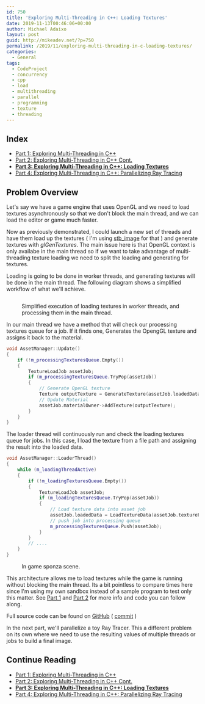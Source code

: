 ```yaml
---
id: 750
title: 'Exploring Multi-Threading in C++: Loading Textures'
date: 2019-11-13T00:46:06+00:00
author: Michael Adaixo
layout: post
guid: http://mikeadev.net/?p=750
permalink: /2019/11/exploring-multi-threading-in-c-loading-textures/
categories:
  - General
tags:
  - CodeProject
  - concurrency
  - cpp
  - load
  - multithreading
  - parallel
  - programming
  - texture
  - threading
---
```

 

## Index

  * [Part 1: Exploring Multi-Threading in C++](http://mikeadev.net/2019/10/exploring-multi-threading-in-c/)
  * [Part 2: Exploring Multi-Threading in C++ Cont.](http://mikeadev.net/2019/10/exploring-multi-threading-in-c-part-2/)
  * [**Part 3: Exploring Multi-Threading in C++: Loading Textures**](http://mikeadev.net/2019/11/exploring-multi-threading-in-c-loading-textures/)
  * [Part 4: Exploring Multi-Threading in C++: Parallelizing Ray Tracing](http://mikeadev.net/2019/11/parallelizing-ray-tracing/)

## Problem Overview

Let's say we have a game engine that uses OpenGL and we need to load textures asynchronously so that we don't block the main thread, and we can load the editor or game much faster.

Now as previously demonstrated, I could launch a new set of threads and have them load up the textures ( I'm using [stb_image](https://github.com/nothings/stb) for that ) and generate textures with _glGenTextures_. The main issue here is that OpenGL context is only availabe in the main thread so if we want to take advantage of multi-threading texture loading we need to split the loading and generating for textures.

Loading is going to be done in worker threads, and generating textures will be done in the main thread. The following diagram shows a simplified workflow of what we'll achieve.

<figure class="wp-block-image size-large">

<img src="http://mikeadev.net/content/img/image-4.png" alt="" /> <figcaption>Simplified execution of loading textures in worker threads, and processing them in the main thread.</figcaption></figure> 

In our main thread we have a method that will check our processing textures queue for a job. If it finds one, Generates the OpengGL texture and assigns it back to the material.

```cpp
void AssetManager::Update()
{
	if (!m_processingTexturesQueue.Empty())
	{
		TextureLoadJob assetJob;
		if (m_processingTexturesQueue.TryPop(assetJob))
		{
			// Generate OpenGL texture
			Texture outputTexture = GenerateTexture(assetJob.loadedData, assetJob.textureType);
			// Update Material
			assetJob.materialOwner->AddTexture(outputTexture);
		}
	}
}
```

The loader thread will continuously run and check the loading textures queue for jobs. In this case, I load the texture from a file path and assigning the result into the loaded data.

```cpp
void AssetManager::LoaderThread()
{
	while (m_loadingThreadActive)
	{
		if (!m_loadingTexturesQueue.Empty())
		{
			TextureLoadJob assetJob;
			if (m_loadingTexturesQueue.TryPop(assetJob))
			{
				// Load texture data into asset job
				assetJob.loadedData = LoadTextureData(assetJob.texturePath);
				// push job into processing queue
				m_processingTexturesQueue.Push(assetJob);
			}
		}
		// ....
	}
}
```

<div class="wp-block-image">
  <figure class="aligncenter size-large is-resized"><img src="http://mikeadev.net/content/img/image-5.png" alt="" /><figcaption>In game sponza scene.</figcaption></figure>
</div>

This architecture allows me to load textures while the game is running without blocking the main thread. Its a bit pointless to compare times here since I'm using my own sandbox instead of a sample program to test only this matter. See [Part 1](http://mikeadev.net/2019/10/exploring-multi-threading-in-c/) and [Part 2](http://mikeadev.net/2019/10/exploring-multi-threading-in-c-part-2/) for more info and code you can follow along.

Full source code can be found on [GitHub](https://github.com/Mikea15/EngineSandbox) ( [commit](https://github.com/Mikea15/EngineSandbox/commit/3d8651a029ee851b1de322c664b328654aff2ea8) )

In the next part, we'll parallelize a toy Ray Tracer. This a different problem on its own where we need to use the resulting values of multiple threads or jobs to build a final image.

## Continue Reading

  * [Part 1: Exploring Multi-Threading in C++](http://mikeadev.net/2019/10/exploring-multi-threading-in-c/)
  * [Part 2: Exploring Multi-Threading in C++ Cont.](http://mikeadev.net/2019/10/exploring-multi-threading-in-c-part-2/)
  * [**Part 3: Exploring Multi-Threading in C++: Loading Textures**](http://mikeadev.net/2019/11/exploring-multi-threading-in-c-loading-textures/)
  * [Part 4: Exploring Multi-Threading in C++: Parallelizing Ray Tracing](http://mikeadev.net/2019/11/parallelizing-ray-tracing/) 

<a href="https://www.codeproject.com/script/Articles/BlogArticleList.aspx?amid=7793424" rel="tag" style="display:none">CodeProject</a>
